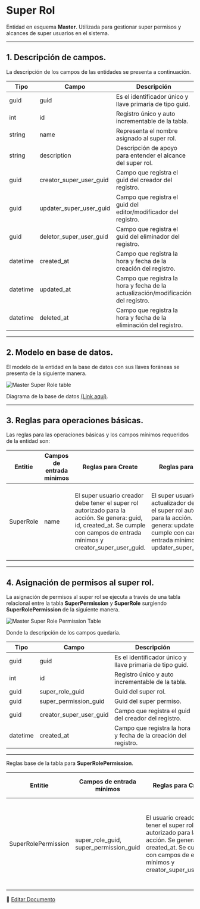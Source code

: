 # Super Rol

Entidad en esquema **Master**. Utilizada para gestionar super permisos y alcances de super usuarios en el sistema.

---

## 1.   Descripción de campos.

La descripción de los campos de las entidades se presenta a continuación.

| Tipo | Campo | Descripción |
|-|-|-|
| guid | guid | Es el identificador único y llave primaria de tipo guid. |
| int | id | Registro único y auto incrementable de la tabla. |
| string | name | Representa el nombre asignado al super rol. |
| string | description | Descripción de apoyo para entender el alcance del super rol. |
| guid | creator_super_user_guid | Campo que registra el guid del creador del registro. |
| guid | updater_super_user_guid | Campo que registra el guid del editor/modificador del registro. |
| guid | deletor_super_user_guid | Campo que registra el guid del eliminador del registro. |
| datetime | created_at | Campo que registra la hora y fecha de la creación del registro. |
| datetime | updated_at | Campo que registra la hora y fecha de la actualización/modificación del registro. |
| datetime | deleted_at | Campo que registra la hora y fecha de la eliminación del registro. |

--- 

## 2.  Modelo en base de datos.

El modelo de la entidad en la base de datos con sus llaves foráneas se presenta de la siguiente manera.

![Master Super Role table](/images/MasterSuperRoleTable.png)

Diagrama de la base de datos [(Link aquí)](https://app.diagrams.net/#G12bfdBfGq1QhoH-HbKd0D5KDiGZxJKMYT).

---

## 3.  Reglas para operaciones básicas.

Las reglas para las operaciones básicas y los campos mínimos requeridos de la entidad son:

| Entitie | Campos de entrada mínimos | Reglas para Create | Reglas para Update | Reglas para Soft Delete |
|-|-|-|-|-|
| SuperRole | name | El super usuario creador debe tener el super rol autorizado para la acción. Se genera: guid, id, created_at. Se cumple con campos de entrada mínimos y creator_super_user_guid. | El super usuario actualizador debe tener el super rol autorizado para la acción. Se genera: updated_at. Se cumple con campos de entrada mínimos y updater_super_user_guid. | Que ningún super usuario tenga asignado  el super rol. El super usuario eliminador debe tener el super rol autorizado para la acción. Se genera: deleted_at. Se cumple con campo deletor_super_user_guid. |

---

## 4.  Asignación de permisos al super rol.

La asignación de permisos al super rol se ejecuta a través de una tabla relacional entre la tabla **SuperPermission** y **SuperRole** surgiendo **SuperRolePermission** de la siguiente manera.

![Master Super Role Permission Table](/images/MasterSuperRolePermissionTable.png)

Donde la descripción de los campos quedaría.

| Tipo | Campo | Descripción |
|-|-|-|
| guid | guid | Es el identificador único y llave primaria de tipo guid. |
| int | id | Registro único y auto incrementable de la tabla. |
| guid | super_role_guid | Guid del super rol. |
| guid | super_permission_guid | Guid del super permiso. |
| guid | creator_super_user_guid | Campo que registra el guid del creador del registro. |
| datetime | created_at | Campo que registra la hora y fecha de la creación del registro. |

---

Reglas base de la tabla para **SuperRolePermission**.

| Entitie | Campos de entrada mínimos | Reglas para Create | Reglas para Update | Reglas para Soft Delete |
|-|-|-|-|-|
| SuperRolePermission | super_role_guid, super_permission_guid | El usuario creador debe tener el super rol autorizado para la acción. Se genera: id, created_at. Se cumple con campos de entrada mínimos y creator_super_user_guid | No se puede ejecutar la operación. | El super usuario eliminador debe tener el super rol autorizado para la acción. Se aplica Hard Delete. |

📝 [Editar Documento](https://github.com/4uRest/documentation)